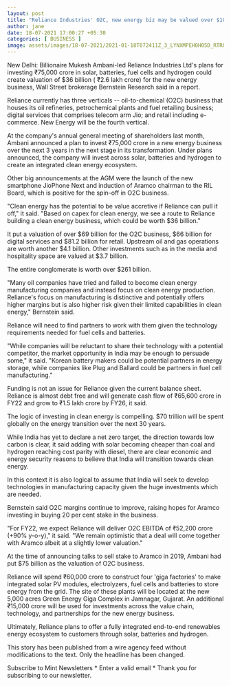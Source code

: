 ```yaml
---
layout: post
title: "Reliance Industries' O2C, new energy biz may be valued over $100 bn: Report"
author: jane 
date: 18-07-2021 17:00:27 +05:30 
categories: [ BUSINESS ] 
image: assets/images/18-07-2021/2021-01-18T072411Z_3_LYNXMPEH0H05D_RTROPTP_3_RELIANCEINDUSTRIES_1611474680132_1611474714786_1626601258597.JPG
---
```

New Delhi: Billionaire Mukesh Ambani-led Reliance Industries Ltd's plans for investing ₹75,000 crore in solar, batteries, fuel cells and hydrogen could create valuation of $36 billion ( ₹2.6 lakh crore) for the new energy business, Wall Street brokerage Bernstein Research said in a report.

Reliance currently has three verticals -- oil-to-chemical (O2C) business that houses its oil refineries, petrochemical plants and fuel retailing business; digital services that comprises telecom arm Jio; and retail including e-commerce. New Energy will be the fourth vertical.

At the company's annual general meeting of shareholders last month, Ambani announced a plan to invest ₹75,000 crore in a new energy business over the next 3 years in the next stage in its transformation. Under plans announced, the company will invest across solar, batteries and hydrogen to create an integrated clean energy ecosystem.

Other big announcements at the AGM were the launch of the new smartphone JioPhone Next and induction of Aramco chairman to the RIL Board, which is positive for the spin-off in O2C business.

"Clean energy has the potential to be value accretive if Reliance can pull it off," it said. "Based on capex for clean energy, we see a route to Reliance building a clean energy business, which could be worth $36 billion."

It put a valuation of over $69 billion for the O2C business, $66 billion for digital services and $81.2 billion for retail. Upstream oil and gas operations are worth another $4.1 billion. Other investments such as in the media and hospitality space are valued at $3.7 billion.

The entire conglomerate is worth over $261 billion.

"Many oil companies have tried and failed to become clean energy manufacturing companies and instead focus on clean energy production. Reliance's focus on manufacturing is distinctive and potentially offers higher margins but is also higher risk given their limited capabilities in clean energy," Bernstein said.

Reliance will need to find partners to work with them given the technology requirements needed for fuel cells and batteries.

"While companies will be reluctant to share their technology with a potential competitor, the market opportunity in India may be enough to persuade some," it said. "Korean battery makers could be potential partners in energy storage, while companies like Plug and Ballard could be partners in fuel cell manufacturing."

Funding is not an issue for Reliance given the current balance sheet. Reliance is almost debt free and will generate cash flow of ₹65,600 crore in FY22 and grow to ₹1.5 lakh crore by FY26, it said.

The logic of investing in clean energy is compelling. $70 trillion will be spent globally on the energy transition over the next 30 years.

While India has yet to declare a net zero target, the direction towards low carbon is clear, it said adding with solar becoming cheaper than coal and hydrogen reaching cost parity with diesel, there are clear economic and energy security reasons to believe that India will transition towards clean energy.

In this context it is also logical to assume that India will seek to develop technologies in manufacturing capacity given the huge investments which are needed.

Bernstein said O2C margins continue to improve, raising hopes for Aramco investing in buying 20 per cent stake in the business.

"For FY22, we expect Reliance will deliver O2C EBITDA of ₹52,200 crore (+90% y-o-y)," it said. "We remain optimistic that a deal will come together with Aramco albeit at a slightly lower valuation."

At the time of announcing talks to sell stake to Aramco in 2019, Ambani had put $75 billion as the valuation of O2C business.

Reliance will spend ₹60,000 crore to construct four 'giga factories' to make integrated solar PV modules, electrolyzers, fuel cells and batteries to store energy from the grid. The site of these plants will be located at the new 5,000 acres Green Energy Giga Complex in Jamnagar, Gujarat. An additional ₹15,000 crore will be used for investments across the value chain, technology, and partnerships for the new energy business.

Ultimately, Reliance plans to offer a fully integrated end-to-end renewables energy ecosystem to customers through solar, batteries and hydrogen.

This story has been published from a wire agency feed without modifications to the text. Only the headline has been changed.

Subscribe to Mint Newsletters * Enter a valid email * Thank you for subscribing to our newsletter.